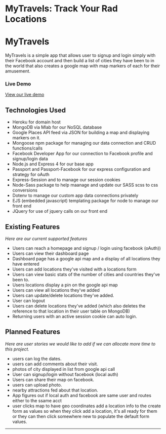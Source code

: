 # MyTravels: Track Your Rad Locations


# MyTravels
MyTravels is a simple app that allows user to signup and login simply with their Facebook account and then build a list of cities they have been to in the world that also creates a google map with map markers of each for their amusement. 

### Live Demo
[View our live demo](https://my-travels-log.herokuapp.com/)



## Technologies Used

* Heroku for domain host
* MongoDB via Mlab for our NoSQL database
* Google Places API feed via JSON for building a map and displaying markers on it.
* Mongoose npm package for managing our data connection and CRUD functions/calls
* Facebook Developer App for our connection to Facebook profile and signup/login data
* Node.js and Express 4 for our base app
* Passport and Passport-Facebook for our express configuration and strategy for oAuth
* Express-Session and to manage our session cookies
* Node-Sass package to help maanage and update our SASS scss to css conversions
* Dotenv to manage our custom app data connections privately
* EJS (embedded javascript) templating package for node to manage our front end 
* JQuery for use of jquery calls on our front end



## Existing Features

*Here are our current supported features*

* Users can reach a homepage and signup / login using facebook (oAuth))
* Users can view their dashboard page
* Dashboard page has a google api map and a display of all locations they have entered
* Users can add locations they've visited with a locations form
* Users can view basic stats of the number of cities and countries they've been to. 
* Users locations display a pin on the google api map
* Users can view all locations they've added
* Users can update/delete locations they've added. 
* User can logout
* Users can delete locations they've added 
  (which also deletes the reference to that location in their user table on MongoDB) 
* Returning users with an active session cookie can auto login.



## Planned Features

*Here are user stories we would like to add if we can allocate more time to this project.*

* users can log the dates.
* users can add comments about their visit.
* photos of city displayed in list from google api call
* User can signup/login without facebook (local auth)
* Users can share their map on facebook.
* users can upload photo. 
* nearby attractions fed about that location. 
* App figures out if local auth and facebook are same user and routes either to the ssame acct
* user clicks map to have geo coordinates add a location info to the create form as values so when they click add a location, it's all ready for them or they can then click somewhere new to populate the default form values. 

---

